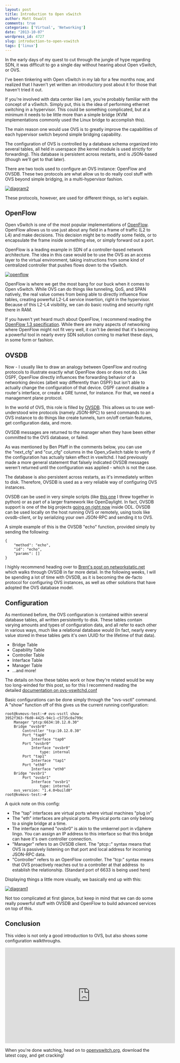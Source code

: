 ```yaml
---
layout: post
title: Introduction to Open vSwitch
author: Matt Oswalt
comments: true
categories: ['Virtual', 'Networking']
date: "2013-10-07"
wordpress_id: 4727
slug: introduction-to-open-vswitch
tags: ['linux']
---
```



In the early days of my quest to cut through the jungle of hype regarding SDN, it was difficult to go a single day without hearing about Open vSwitch, or OVS.

I've been tinkering with Open vSwitch in my lab for a few months now, and realized that I haven't yet written an introductory post about it for those that haven't tried it out.

If you're involved with data center like I am, you're probably familiar with the concept of a vSwitch. Simply put, this is the idea of performing ethernet switching in a hypervisor. This could be something complicated, but at a minimum it needs to be little more than a simple bridge (KVM implementations commonly used the Linux bridge to accomplish this).

The main reason one would use OVS is to greatly improve the capabilities of each hypervisor switch beyond simple bridging capability.

The configuration of OVS is controlled by a database schema organized into several tables, all held in userspace (the kernel module is used strictly for forwarding). This database is persistent across restarts, and is JSON-based (though we'll get to that later).

There are two tools used to configure an OVS instance: OpenFlow and OVSDB. These two protocols are what allow us to do really cool stuff with OVS beyond simple bridging, in a multi-hypervisor fashion.

[![diagram2](/assets/2013/10/diagram2.png)](/assets/2013/10/diagram2.png)

These protocols, however, are used for different things, so let's explain.

## OpenFlow

Open vSwitch is one of the most popular implementations of [OpenFlow](https://oswalt.dev/2011/06/introduction-to-openflow/). OpenFlow allows us to use just about any field in a frame of traffic (L2 to L4) and make decisions. This decision might be to modify some fields, or to encapsulate the frame inside something else, or simply forward out a port.

OpenFlow is a leading example in SDN of a controller-based network architecture. The idea in this case would be to use the OVS as an access layer to the virtual environment, taking instructions from some kind of centralized controller that pushes flows down to the vSwitch.

[![openflow](/assets/2011/06/openflow.jpg)](/assets/2011/06/openflow.jpg)

OpenFlow is where we get the most bang for our buck when it comes to Open vSwitch. While OVS can do things like tunneling, QoS, and SPAN natively, the real value comes from being able to directly influence flow tables, creating powerful L2-L4 service insertion, right in the hypervisor. Because of this L2-L4 visibility, we can do basic routing and security right there in RAM.

If you haven't yet heard much about OpenFlow, I recommend reading the [OpenFlow 1.3 specification](https://www.opennetworking.org/images/stories/downloads/sdn-resources/onf-specifications/openflow/openflow-spec-v1.3.0.pdf). While there are many aspects of networking where OpenFlow might not fit very well, it can't be denied that it's becoming a powerful tool in nearly every SDN solution coming to market these days, in some form or fashion.

## OVSDB

Now - I usually like to draw an analogy between OpenFlow and routing protocols to illustrate exactly what OpenFlow does or does not do. Like OSPF, OpenFlow directly influences the forwarding behavior of a networking devices (albeit way differently than OSPF) but isn't able to actually change the configuration of that device. OSPF cannot disable a router's interface, or create a GRE tunnel, for instance. For that, we need a management plane protocol.

In the world of OVS, this role is filled by [OVSDB](http://tools.ietf.org/html/draft-pfaff-ovsdb-proto-04). This allows us to use well-understood wire protocols (namely JSON-RPC) to send commands to an OVS instance to do things like create tunnels, turn on/off certain features, get configuration data, and more.

OVSDB messages are returned to the manager when they have been either committed to the OVS database, or failed.

As was mentioned by Ben Pfaff in the comments below, you can use the "next_cfg" and "cur_cfg" columns in the Open_vSwitch table to verify if the configuration has actually taken effect in vswitchd. I had previously made a more general statement that falsely indicated OVSDB messages weren't returned until the configuration was applied - which is not the case.

The database is also persistent across restarts, as it's immediately written to disk. Therefore, OVSDB is used as a very reliable way of configuring OVS instances.

OVSDB can be used in very simple scripts (like [this one](https://oswalt.dev/2013/10/ovsdb-echo-in-python/) I threw together in python) or as part of a larger framework like OpenDaylight. In fact, OVSDB support is one of the big projects [going on right now](https://wiki.opendaylight.org/view/Project_Proposals:OVSDB-Integration) inside ODL. OVSDB can be used locally on the host running OVS or remotely, using tools like ovsdb-client, or by serializing your own JSON-RPC and sending it to OVS.

A simple example of this is the OVSDB "echo" function, provided simply by sending the following:
    
    {
    	"method": "echo",
    	"id": "echo",
    	"params": []
    }

I highly recommend heading over to [Brent's post on networkstatic.net](http://networkstatic.net/getting-started-ovsdb/) which walks through OVSDB in far more detail. In the following weeks, I will be spending a lot of time with OVSDB, as it is becoming the de-facto protocol for configuring OVS instances, as well as other solutions that have adopted the OVS database model.

## Configuration

As mentioned before, the OVS configuration is contained within several database tables, all written persistently to disk. These tables contain varying amounts and types of configuration data, and all refer to each other in various ways, much like a relational database would (In fact, nearly every value stored in these tables gets it's own UUID for the lifetime of that data).
	
  * Bridge Table	
  * Capability Table
  * Controller Table
  * Interface Table
  * Manager Table
  * ...and more!

The details on how these tables work or how they're related would be way too long-winded for this post, so for this I recommend reading the detailed [documentation on ovs-vswitchd.conf](http://openvswitch.org/ovs-vswitchd.conf.db.5.pdf)

Basic configurations can be done simply through the "ovs-vsctl" command. A "show" function off of this gives us the current running configuration:
    
    root@kvmovs-test:~# ovs-vsctl show
    3952f363-f6d0-4425-94c1-c5735c0a799c
        Manager "ptcp:6634:10.12.0.30"
        Bridge "ovsbr0"
            Controller "tcp:10.12.0.30"
            Port "tap0"
                Interface "tap0"
            Port "ovsbr0"
                Interface "ovsbr0"
                    type: internal
            Port "tap1"
                Interface "tap1"
            Port "eth0"
                Interface "eth0"
        Bridge "ovsbr1"
            Port "ovsbr1"
                Interface "ovsbr1"
                    type: internal
        ovs_version: "1.4.0+build0"
    root@kvmovs-test:~#

A quick note on this config:

  * The "tap" interfaces are virtual ports where virtual machines "plug in"
  * The "eth" interfaces are physical ports. Physical ports can only belong to a single bridge at a time.
  * The interface named "ovsbr0" is akin to the vmkernel port in vSphere lingo. You can assign an IP address to this interface so that this bridge can have it's own controller connection.
  * "Manager" refers to an OVSDB client. The "ptcp:<port>:<addr>" syntax means that OVS is passively listening on that port and local address for incoming JSON-RPC data.
  * "Controller" refers to an OpenFlow controller. The "tcp:<addr>" syntax means that OVS proactively reaches out to a controller at that address  to establish the relationship. (Standard port of 6633 is being used here)

Displaying things a little more visually, we basically end up with this:

[![diagram1](/assets/2013/10/diagram1.png)](/assets/2013/10/diagram1.png)

Not too complicated at first glance, but keep in mind that we can do some really powerful stuff with OVSDB and OpenFlow to build advanced services on top of this.

## Conclusion

This video is not only a good introduction to OVS, but also shows some configuration walkthroughs.

<div style="text-align: center"><iframe width="560" height="315" src="http://www.youtube.com/embed/_PCRNUB7oNw" frameborder="0" allowfullscreen></iframe></div>

When you're done watching, head on to [openvswitch.org](http://openvswitch.org/download), download the latest copy, and get cracking!
